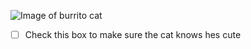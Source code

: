 ![Image of burrito cat](https://64.media.tumblr.com/8cf857e4d8ca660114f96c7553d602d6/tumblr_psyuevODKD1rd8qzho1_640.jpg)
- [ ] Check this box to make sure the cat knows hes cute
